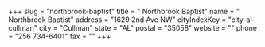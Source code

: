 +++
slug = "northbrook-baptist"
title = " Northbrook Baptist"
name = " Northbrook Baptist"
address = "1629 2nd Ave NW"
cityIndexKey = "city-al-cullman"
city = "Cullman"
state = "AL"
postal = "35058"
website = ""
phone = "256 734-6401"
fax = ""
+++
